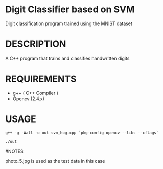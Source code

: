 # Digit Classifier based on SVM

Digit classification program trained using the MNIST dataset

# DESCRIPTION

A C++ program that trains and classifies handwritten digits 

# REQUIREMENTS

- g++ ( C++ Compiler )
- Opencv (2.4.x)

# USAGE
```
g++ -g -Wall -o out svm_hog.cpp `pkg-config opencv --libs --cflags`

./out
```

#NOTES

photo_5.jpg is used as the test data in this case
